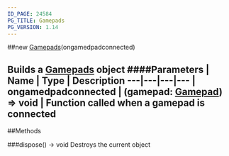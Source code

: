 ```yaml
---
ID_PAGE: 24584
PG_TITLE: Gamepads
PG_VERSION: 1.14
---
```

##new [Gamepads](/classes/Gamepads)(ongamedpadconnected)

Builds a [Gamepads](/classes/Gamepads) object
####Parameters
 | Name | Type | Description
---|---|---|---
 | ongamedpadconnected | (gamepad: [Gamepad](/classes/Gamepad)) =&gt; void | Function called when a gamepad is connected
---



##Methods

###dispose() &rarr; void
Destroys the current object

